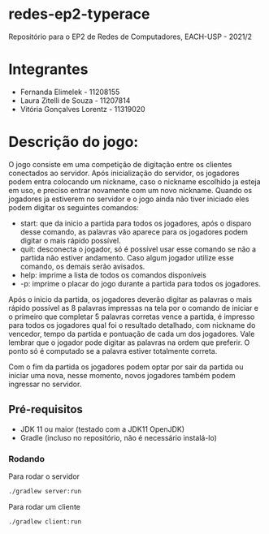 # redes-ep2-typerace
Repositório para o EP2 de Redes de Computadores, EACH-USP - 2021/2

# Integrantes
* Fernanda Elimelek - 11208155
* Laura Zitelli de Souza - 11207814
* Vitória Gonçalves Lorentz - 11319020

# Descrição do jogo: 
O jogo consiste em uma competição de digitação entre os clientes conectados ao servidor. Após inicialização do servidor, os jogadores podem entra colocando um nickname, caso o nickname escolhido ja esteja em uso, e preciso entrar novamente com um novo nickname. Quando os jogadores ja estiverem no servidor e o jogo ainda não tiver iniciado eles podem digitar os seguintes comandos:
  - start: que da inicio a partida para todos os jogadores, após o disparo desse comando, as palavras vão aparece para os jogadores podem digitar o mais rápido possível. 
  - quit: desconecta o jogador, só é possível usar esse comando se não a partida não estiver andamento. Caso algum jogador utilize esse comando, os demais serão avisados.
  - help: imprime a lista de todos os comandos disponíveis 
  - -p: imprime o placar do jogo durante a partida para todos os jogadores. 

Após o inicio da partida, os jogadores deverão digitar as palavras o mais rápido possível as 8 palavras impressas na tela por o comando de iniciar e o primeiro que completar 5 palavras corretas vence a partida, é impresso para todos os jogadores qual foi o resultado detalhado, com nickname do vencedor, tempo da partida e pontuação de cada um dos jogadores. Vale lembrar que o jogador pode digitar as palavras na ordem que preferir. O ponto só é computado se a palavra estiver totalmente correta.

Com o fim da partida os jogadores podem optar por sair da partida ou iniciar uma nova, nesse momento, novos jogadores também podem ingressar no servidor.


## Pré-requisitos
* JDK 11 ou maior (testado com a JDK11 OpenJDK)
* Gradle (incluso no repositório, não é necessário instalá-lo)

### Rodando
Para rodar o servidor
```sh
./gradlew server:run
```

Para rodar um cliente
```sh
./gradlew client:run
```
